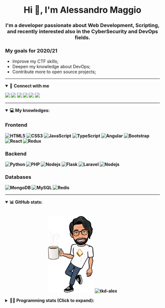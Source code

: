 <h1 align="center">Hi 👋, I'm Alessandro Maggio</h1>
<h3 align="center">I'm a developer passionate about Web Development, Scripting, and recently interested also in the CyberSecurity and DevOps fields.</h3>

### My goals for 2020/21
- Improve my CTF skills;
- Deepen my knowledge about DevOps;
- Contribute more to open source projects;

____

<details open>
<summary>🤝 <b>Connect with me<b></summary>

<p align = "center">

[<img src="https://img.shields.io/badge/twitter-1DA1F2.svg?&style=for-the-badge&logo=twitter&logoColor=white" />](https://twitter.com/TkdAxel)
[<img src ="https://img.shields.io/badge/portfolio-web-%23.svg?&style=for-the-badge&logo=&logoColor=white%22">](https://alessandromaggio.it/)
[<img src ="https://img.shields.io/badge/Telegram-1ca0f1.svg?&style=for-the-badge&logo=Telegram&logoColor=white%22&link=https://t.me/TkdAlex">](https://t.me/TkdAlex/)
[<img src="https://img.shields.io/badge/gmail-c14438.svg?&style=for-the-badge&logo=Gmail&logoColor=white&link=mailto:alex.tkd.alex@gmail.com"/>](mailto:alex.tkd.alex@gmail.com)
[<img src="https://img.shields.io/badge/linkedin-0077B5.svg?&style=for-the-badge&logo=linkedin&logoColor=white" />](https://www.linkedin.com/in/aalessandromaggio/)
[<img src = "https://img.shields.io/badge/instagram-E4405F.svg?&style=for-the-badge&logo=instagram&logoColor=white">](https://www.instagram.com/tkd_alex/)
<!--- [![Visits Badge](https://badges.pufler.dev/visits/tkd-alex/tkd-alex?style=for-the-badge&color=blue)](https://github.com/tkd-alex/tkd-alex) -->

</p>

</details>

---

<details open>
<summary>💻 <b>My knowledges</b>: </summary>

### Frontend
![HTML5](https://img.shields.io/badge/-HTML5-E34F26.svg?style=for-the-badge&logo=html5&logoColor=ffffff)
![CSS3](https://img.shields.io/badge/-CSS3-1572B6.svg?style=for-the-badge&logo=css3)
![JavaScript](https://img.shields.io/badge/-JavaScript-282C34?style=for-the-badge&logo=javascript)
![TypeScript](https://img.shields.io/badge/-TypeScript-007ACC?style=for-the-badge&logo=typescript)
![Angular](https://img.shields.io/badge/-Angular-DD0031?style=for-the-badge&logo=angular)
![Bootstrap](https://img.shields.io/badge/-Bootstrap-563D7C.svg?style=for-the-badge&logo=bootstrap)
![React](https://img.shields.io/badge/-React-282C34.svg?style=for-the-badge&logo=react&logoColor=ffffff)
![Redux](https://img.shields.io/badge/-Redux-764ABC.svg?style=for-the-badge&logo=redux)

### Backend
![Python](https://img.shields.io/badge/-Python-3776AB.svg?style=for-the-badge&logo=Python&logoColor=ffffff)
![PHP](https://img.shields.io/badge/-PHP-777BB4.svg?style=for-the-badge&logo=PHP&logoColor=ffffff)
![Nodejs](https://img.shields.io/badge/-Bash-4EAA25.svg?style=for-the-badge&logo=gnu-bash&logoColor=ffffff)
![Flask](https://img.shields.io/badge/-Flask-282C34.svg?style=for-the-badge&logo=flask)
![Laravel](https://img.shields.io/badge/-Laravel-FF2D20.svg?style=for-the-badge&logo=laravel&logoColor=ffffff)
![Nodejs](https://img.shields.io/badge/-Nodejs-339933.svg?style=for-the-badge&logo=Node.js&logoColor=ffffff)

### Databases
![MongoDB](https://img.shields.io/badge/-MongoDB-47A248?style=for-the-badge&logo=mongodb&logoColor=ffffff)
![MySQL](https://img.shields.io/badge/-MySQL-4479A1?style=for-the-badge&logo=mysql&logoColor=ffffff)
![Redis](https://img.shields.io/badge/-Redis-DC382D?style=for-the-badge&logo=Redis&logoColor=ffffff)

</details>

---

<details open>
 <summary>📊 <b>GitHub stats</b>: </summary>

<br>

<p align = "center">
    <img src="https://raw.githubusercontent.com/Tkd-Alex/tkd-alex/master/images/321517cd-ff68-41a7-b0d1-e765680568a7-8b6448d9-c944-4146-b633-adbdd25cb471-v1.png" height="250" />
    <img src="https://github-readme-stats.vercel.app/api?username=tkd-alex&show_icons=true&count_private=true&hide_border=true&line_height=25" alt="tkd-alex">
</p>

</design>

<details>
 <summary>👨‍💻 <b>Programming stats (Click to expand)</b>: </summary>
 
<!--START_SECTION:waka-->
**I'm an Early 🐤** 

```text
🌞 Morning    337 commits    █████░░░░░░░░░░░░░░░░░░░░   22.68% 
🌆 Daytime    597 commits    ██████████░░░░░░░░░░░░░░░   40.17% 
🌃 Evening    518 commits    ████████░░░░░░░░░░░░░░░░░   34.86% 
🌙 Night      34 commits     ░░░░░░░░░░░░░░░░░░░░░░░░░   2.29%

```
📅 **I'm Most Productive on Wednesday** 

```text
Monday       234 commits    ████░░░░░░░░░░░░░░░░░░░░░   15.75% 
Tuesday      247 commits    ████░░░░░░░░░░░░░░░░░░░░░   16.62% 
Wednesday    281 commits    ████░░░░░░░░░░░░░░░░░░░░░   18.91% 
Thursday     237 commits    ████░░░░░░░░░░░░░░░░░░░░░   15.95% 
Friday       255 commits    ████░░░░░░░░░░░░░░░░░░░░░   17.16% 
Saturday     118 commits    ██░░░░░░░░░░░░░░░░░░░░░░░   7.94% 
Sunday       114 commits    ██░░░░░░░░░░░░░░░░░░░░░░░   7.67%

```


📊 **This Week I Spent My Time On** 

```text
⌚︎ Time Zone: Europe/Rome

💬 Programming Languages: 
Python                   34 hrs 7 mins       █████████████████████░░░░   83.85% 
JavaScript               3 hrs 18 mins       ██░░░░░░░░░░░░░░░░░░░░░░░   8.14% 
Text                     1 hr 49 mins        █░░░░░░░░░░░░░░░░░░░░░░░░   4.48% 
JSON                     22 mins             ░░░░░░░░░░░░░░░░░░░░░░░░░   0.91% 
PHP                      20 mins             ░░░░░░░░░░░░░░░░░░░░░░░░░   0.85%

🔥 Editors: 
VS Code                  34 hrs 27 mins      █████████████████████░░░░   84.64% 
Sublime Text             6 hrs 15 mins       ███░░░░░░░░░░░░░░░░░░░░░░   15.36%

🐱‍💻 Projects: 
OnlyFans-Automation      17 hrs 55 mins      ███████████░░░░░░░░░░░░░░   44.05% 
secret-project-ytm       10 hrs 2 mins       ██████░░░░░░░░░░░░░░░░░░░   24.65% 
myStore                  6 hrs 40 mins       ████░░░░░░░░░░░░░░░░░░░░░   16.4% 
Unknown Project          2 hrs 19 mins       █░░░░░░░░░░░░░░░░░░░░░░░░   5.71% 
Shoes-CLI                2 hrs 9 mins        █░░░░░░░░░░░░░░░░░░░░░░░░   5.29%

💻 Operating System: 
Linux                    40 hrs 42 mins      █████████████████████████   100.0%

```

**I Mostly Code in Python** 

```text
Python                   31 repos            ██████████░░░░░░░░░░░░░░░   41.33% 
JavaScript               12 repos            ████░░░░░░░░░░░░░░░░░░░░░   16.0% 
CSS                      6 repos             ██░░░░░░░░░░░░░░░░░░░░░░░   8.0% 
PHP                      5 repos             █░░░░░░░░░░░░░░░░░░░░░░░░   6.67% 
HTML                     5 repos             █░░░░░░░░░░░░░░░░░░░░░░░░   6.67%

```



 Last Updated on 25/09/2021
<!--END_SECTION:waka-->

</details>
